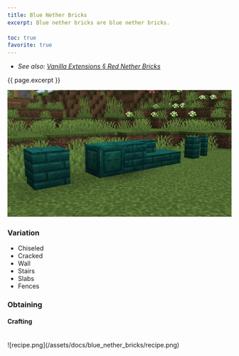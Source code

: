 ```yaml
---
title: Blue Nether Bricks
excerpt: Blue nether bricks are blue nether bricks.

toc: true
favorite: true
---
```


- *See also: [Vanilla Extensions § Red Nether Bricks](/Vanilla_Extensions#red-nether-bricks)*

{{ page.excerpt }}

<img style="width: 700px;" src="/assets/docs/blue_nether_bricks/showcase.png">

### Variation
- Chiseled
- Cracked
- Wall
- Stairs
- Slabs
- Fences

### Obtaining
#### Crafting
<br style="line-height: 1px;">
![recipe.png](/assets/docs/blue_nether_bricks/recipe.png)
